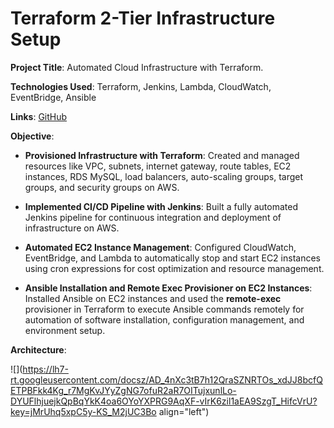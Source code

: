 # Terraform 2-Tier Infrastructure Setup

**Project Title**: Automated Cloud Infrastructure with Terraform.

**Technologies Used**: Terraform, Jenkins, Lambda, CloudWatch, EventBridge, Ansible

**Links**: [GitHub](https://github.com/sriram-ravi705/2-tier-app-deployment.git)

**Objective**:

* **Provisioned Infrastructure with Terraform**: Created and managed resources like VPC, subnets, internet gateway, route tables, EC2 instances, RDS MySQL, load balancers, auto-scaling groups, target groups, and security groups on AWS.
    
* **Implemented CI/CD Pipeline with Jenkins**: Built a fully automated Jenkins pipeline for continuous integration and deployment of infrastructure on AWS.
    
* **Automated EC2 Instance Management**: Configured CloudWatch, EventBridge, and Lambda to automatically stop and start EC2 instances using cron expressions for cost optimization and resource management.
    
* **Ansible Installation and Remote Exec Provisioner on EC2 Instances**: Installed Ansible on EC2 instances and used the **remote-exec** provisioner in Terraform to execute Ansible commands remotely for automation of software installation, configuration management, and environment setup.
    

**Architecture**:

![](https://lh7-rt.googleusercontent.com/docsz/AD_4nXc3tB7h12QraSZNRTOs_xdJJ8bcfQETPBFkk4Kg_r7MgKvJYyZgNG7ofuR2aR7OITujxunlLo-DYUFlhjuejkQpBqYkK4oa6OYoYXPRG9AqXF-vIrK6zil1aEA9SzgT_HifcVrU?key=jMrUhq5xpC5y-KS_M2jUC3Bo align="left")
